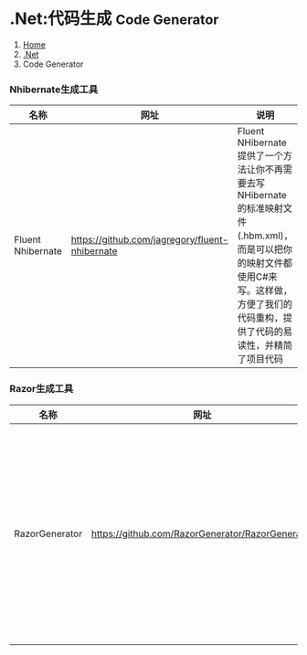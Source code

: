 # <span class="fa fa-windows" aria-hidden="true"></span> .Net:代码生成 <small>Code Generator</small>

<ol class="breadcrumb"><li><a href="/">Home</a></li><li><a href="/server/dotnet/overview.md">.Net</a></li><li class="active">Code Generator</li></ol>

### Nhibernate生成工具
|名称|网址|说明|
|------|------|------|
|Fluent Nhibernate|https://github.com/jagregory/fluent-nhibernate|Fluent NHibernate提供了一个方法让你不再需要去写NHibernate的标准映射文件(.hbm.xml)，而是可以把你的映射文件都使用C#来写。这样做，方便了我们的代码重构，提供了代码的易读性，并精简了项目代码|

### Razor生成工具
|名称|网址|说明|
|------|------|------|
|RazorGenerator|https://github.com/RazorGenerator/RazorGenerator|A Custom Tool for Visual Studio that allows processing Razor files at design time instead of runtime, allowing them to be built into an assembly for simpler reuse and distribution|

